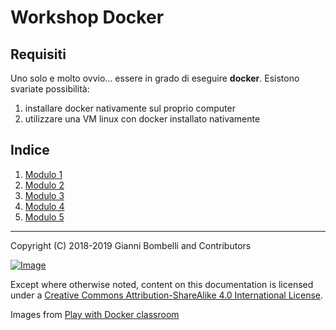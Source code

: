 # Workshop Docker

## Requisiti
Uno solo e molto ovvio...
essere in grado di eseguire __docker__.
Esistono svariate possibilità:
1. installare docker nativamente sul proprio computer
2. utilizzare una VM linux con docker installato nativamente

## Indice
1. [Modulo 1](./module01/README.md)
2. [Modulo 2](./module02/README.md)
3. [Modulo 3](./module03/README.md)
4. [Modulo 4](./module04/README.md)
5. [Modulo 5](./module05/README.md)

___

Copyright (C) 2018-2019 Gianni Bombelli and Contributors

[![Image](https://i.creativecommons.org/l/by-sa/4.0/88x31.png)](https://creativecommons.org/licenses/by-sa/4.0/)

Except where otherwise noted, content on this documentation is licensed under a [Creative Commons Attribution-ShareAlike 4.0 International License](https://creativecommons.org/licenses/by-sa/4.0/).

Images from [Play with Docker classroom](https://training.play-with-docker.com/about/)
